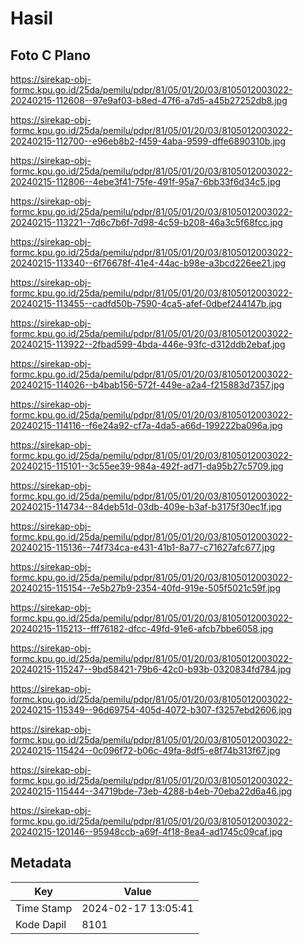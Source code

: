 # Hasil

## Foto C Plano

https://sirekap-obj-formc.kpu.go.id/25da/pemilu/pdpr/81/05/01/20/03/8105012003022-20240215-112608--97e9af03-b8ed-47f6-a7d5-a45b27252db8.jpg

https://sirekap-obj-formc.kpu.go.id/25da/pemilu/pdpr/81/05/01/20/03/8105012003022-20240215-112700--e96eb8b2-f459-4aba-9599-dffe6890310b.jpg

https://sirekap-obj-formc.kpu.go.id/25da/pemilu/pdpr/81/05/01/20/03/8105012003022-20240215-112806--4ebe3f41-75fe-491f-95a7-6bb33f6d34c5.jpg

https://sirekap-obj-formc.kpu.go.id/25da/pemilu/pdpr/81/05/01/20/03/8105012003022-20240215-113221--7d6c7b6f-7d98-4c59-b208-46a3c5f68fcc.jpg

https://sirekap-obj-formc.kpu.go.id/25da/pemilu/pdpr/81/05/01/20/03/8105012003022-20240215-113340--6f76678f-41e4-44ac-b98e-a3bcd226ee21.jpg

https://sirekap-obj-formc.kpu.go.id/25da/pemilu/pdpr/81/05/01/20/03/8105012003022-20240215-113455--cadfd50b-7590-4ca5-afef-0dbef244147b.jpg

https://sirekap-obj-formc.kpu.go.id/25da/pemilu/pdpr/81/05/01/20/03/8105012003022-20240215-113922--2fbad599-4bda-446e-93fc-d312ddb2ebaf.jpg

https://sirekap-obj-formc.kpu.go.id/25da/pemilu/pdpr/81/05/01/20/03/8105012003022-20240215-114026--b4bab156-572f-449e-a2a4-f215883d7357.jpg

https://sirekap-obj-formc.kpu.go.id/25da/pemilu/pdpr/81/05/01/20/03/8105012003022-20240215-114116--f6e24a92-cf7a-4da5-a66d-199222ba096a.jpg

https://sirekap-obj-formc.kpu.go.id/25da/pemilu/pdpr/81/05/01/20/03/8105012003022-20240215-115101--3c55ee39-984a-492f-ad71-da95b27c5709.jpg

https://sirekap-obj-formc.kpu.go.id/25da/pemilu/pdpr/81/05/01/20/03/8105012003022-20240215-114734--84deb51d-03db-409e-b3af-b3175f30ec1f.jpg

https://sirekap-obj-formc.kpu.go.id/25da/pemilu/pdpr/81/05/01/20/03/8105012003022-20240215-115136--74f734ca-e431-41b1-8a77-c71627afc677.jpg

https://sirekap-obj-formc.kpu.go.id/25da/pemilu/pdpr/81/05/01/20/03/8105012003022-20240215-115154--7e5b27b9-2354-40fd-919e-505f5021c59f.jpg

https://sirekap-obj-formc.kpu.go.id/25da/pemilu/pdpr/81/05/01/20/03/8105012003022-20240215-115213--fff76182-dfcc-49fd-91e6-afcb7bbe6058.jpg

https://sirekap-obj-formc.kpu.go.id/25da/pemilu/pdpr/81/05/01/20/03/8105012003022-20240215-115247--9bd58421-79b6-42c0-b93b-0320834fd784.jpg

https://sirekap-obj-formc.kpu.go.id/25da/pemilu/pdpr/81/05/01/20/03/8105012003022-20240215-115349--96d69754-405d-4072-b307-f3257ebd2606.jpg

https://sirekap-obj-formc.kpu.go.id/25da/pemilu/pdpr/81/05/01/20/03/8105012003022-20240215-115424--0c096f72-b06c-49fa-8df5-e8f74b313f67.jpg

https://sirekap-obj-formc.kpu.go.id/25da/pemilu/pdpr/81/05/01/20/03/8105012003022-20240215-115444--34719bde-73eb-4288-b4eb-70eba22d6a46.jpg

https://sirekap-obj-formc.kpu.go.id/25da/pemilu/pdpr/81/05/01/20/03/8105012003022-20240215-120146--95948ccb-a69f-4f18-8ea4-ad1745c09caf.jpg


## Metadata

| Key        | Value               |
| ---------- | ------------------- |
| Time Stamp | 2024-02-17 13:05:41 |
| Kode Dapil | 8101                |




